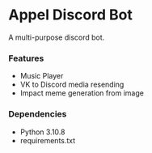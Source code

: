 # Appel Discord Bot
A multi-purpose discord bot.

### Features
 - Music Player
 - VK to Discord media resending
 - Impact meme generation from image

### Dependencies
 - Python 3.10.8
 - requirements.txt
